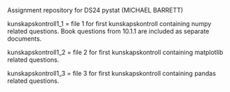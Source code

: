 Assignment repository for DS24 pystat (MICHAEL BARRETT)

kunskapskontroll1_1 = file 1 for first kunskapskontroll containing numpy related questions. Book questions from 10.1.1 are included as separate documents.

kunskapskontroll1_2 = file 2 for first kunskapskontroll containing matplotlib related questions. 

kunskapskontroll1_3 = file 3 for first kunskapskontroll containing pandas related questions.
